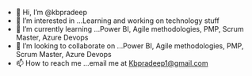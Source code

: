 - 👋 Hi, I’m @kbpradeep
- 👀 I’m interested in ...Learning and working on technology stuff
- 🌱 I’m currently learning ...Power BI, Agile methodologies, PMP, Scrum Master, Azure Devops
- 💞️ I’m looking to collaborate on ...Power BI, Agile methodologies, PMP, Scrum Master, Azure Devops
- 📫 How to reach me ...email me at Kbpradeep1@gmail.com

<!---
kbpradeep1/kbpradeep1 is a ✨ special ✨ repository because its `README.md` (this file) appears on your GitHub profile.
You can click the Preview link to take a look at your changes.
--->

